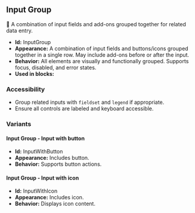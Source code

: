 ## Input Group
👥 A combination of input fields and add-ons grouped together for related data entry.
- **Id:** InputGroup
- **Appearance:** A combination of input fields and buttons/icons grouped together in a single row. May include add-ons before or after the input.
- **Behavior:** All elements are visually and functionally grouped. Supports focus, disabled, and error states.
- **Used in blocks:**
### Accessibility
- Group related inputs with `fieldset` and `legend` if appropriate.
- Ensure all controls are labeled and keyboard accessible.

### Variants
#### Input Group - **Input with button**
- **Id:** InputWithButton
- **Appearance:** Includes button.
- **Behavior:** Supports button actions.
#### Input Group - **Input with icon**
- **Id:** InputWithIcon
- **Appearance:** Includes icon.
- **Behavior:** Displays icon content.
